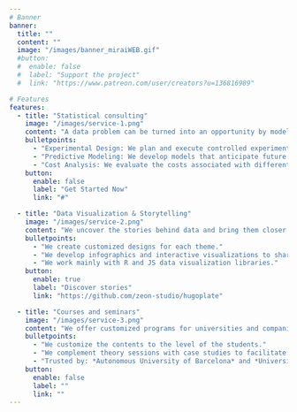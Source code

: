 ```yaml
---
# Banner
banner:
  title: ""
  content: ""
  image: "/images/banner_miraiWEB.gif"
  #button:
  #  enable: false
  #  label: "Support the project"
  #  link: "https://www.patreon.com/user/creators?u=136816989"

# Features
features:
  - title: "Statistical consulting"
    image: "/images/service-1.png"
    content: "A data problem can be turned into an opportunity by modeling it correctly. Each problem is unique, so we work in the most personal way with our clients to ensure that all their needs are captured, so that you can make informed and strategic decisions."
    bulletpoints:
      - "Experimental Design: We plan and execute controlled experiments to obtain accurate and reliable data, allowing you to make decisions based on solid evidence."
      - "Predictive Modeling: We develop models that anticipate future trends and behaviors, helping you to optimize your strategies and processes."
      - "Cost Analysis: We evaluate the costs associated with different options and scenarios, in order to maximize the efficiency and profitability of your operations."
    button:
      enable: false
      label: "Get Started Now"
      link: "#"

  - title: "Data Visualization & Storytelling"
    image: "/images/service-2.png"
    content: "We uncover the stories behind data and bring them closer to the real world by complementing them with interviews, newspapers and other documents."
    bulletpoints:
      - "We create customized designs for each theme."
      - "We develop infographics and interactive visualizations to share stories that entertain our readers."
      - "We work mainly with R and JS data visualization libraries."
    button:
      enable: true
      label: "Discover stories"
      link: "https://github.com/zeon-studio/hugoplate"

  - title: "Courses and seminars"
    image: "/images/service-3.png"
    content: "We offer customized programs for universities and companies that want to start or improve their knowledge in programming and database management."
    bulletpoints:
      - "We customize the contents to the level of the students."
      - "We complement theory sessions with case studies to facilitate knowledge consolidation."
      - "Trusted by: *Autonomous University of Barcelona* and *University of Salamanca*."
    button:
      enable: false
      label: ""
      link: ""
---
```

